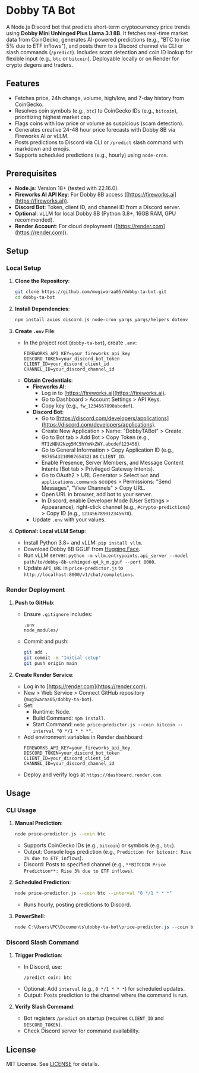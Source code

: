 # Dobby TA Bot
A Node.js Discord bot that predicts short-term cryptocurrency price trends using **Dobby Mini Unhinged Plus Llama 3.1 8B**. It fetches real-time market data from CoinGecko, generates AI-powered predictions (e.g., "BTC to rise 5% due to ETF inflows"), and posts them to a Discord channel via CLI or slash commands (`/predict`). Includes scam detection and coin ID lookup for flexible input (e.g., `btc` or `bitcoin`). Deployable locally or on Render for crypto degens and traders.

## Features
- Fetches price, 24h change, volume, high/low, and 7-day history from CoinGecko.
- Resolves coin symbols (e.g., `btc`) to CoinGecko IDs (e.g., `bitcoin`), prioritizing highest market cap.
- Flags coins with low price or volume as suspicious (scam detection).
- Generates creative 24-48 hour price forecasts with Dobby 8B via Fireworks AI or vLLM.
- Posts predictions to Discord via CLI or `/predict` slash command with markdown and emojis.
- Supports scheduled predictions (e.g., hourly) using `node-cron`.

## Prerequisites
- **Node.js**: Version 18+ (tested with 22.16.0).
- **Fireworks AI API Key**: For Dobby 8B access ([https://fireworks.ai](https://fireworks.ai)).
- **Discord Bot**: Token, client ID, and channel ID from a Discord server.
- **Optional**: vLLM for local Dobby 8B (Python 3.8+, 16GB RAM, GPU recommended).
- **Render Account**: For cloud deployment ([https://render.com](https://render.com)).

## Setup
### Local Setup
1. **Clone the Repository**:
   ```bash
   git clone https://github.com/mugiwaraa05/dobby-ta-bot.git
   cd dobby-ta-bot
   ```

2. **Install Dependencies**:
   ```bash
   npm install axios discord.js node-cron yargs yargs/helpers dotenv
   ```

3. **Create `.env` File**:
   - In the project root (`dobby-ta-bot`), create `.env`:
     ```env
     FIREWORKS_API_KEY=your_fireworks_api_key
     DISCORD_TOKEN=your_discord_bot_token
     CLIENT_ID=your_discord_client_id
     CHANNEL_ID=your_discord_channel_id
     ```
   - **Obtain Credentials**:
     - **Fireworks AI**:
       - Log in to [https://fireworks.ai](https://fireworks.ai).
       - Go to Dashboard > Account Settings > API Keys.
       - Copy key (e.g., `fw_1234567890abcdef`).
     - **Discord Bot**:
       - Go to [https://discord.com/developers/applications](https://discord.com/developers/applications).
       - Create New Application > Name: "DobbyTABot" > Create.
       - Go to Bot tab > Add Bot > Copy Token (e.g., `MTIzNDU2Nzg5MC5hYmNkZWY.abcdef123456`).
       - Go to General Information > Copy Application ID (e.g., `987654321098765432`) as `CLIENT_ID`.
       - Enable Presence, Server Members, and Message Content Intents (Bot tab > Privileged Gateway Intents).
       - Go to OAuth2 > URL Generator > Select `bot` and `applications.commands` scopes > Permissions: "Send Messages", "View Channels" > Copy URL.
       - Open URL in browser, add bot to your server.
       - In Discord, enable Developer Mode (User Settings > Appearance), right-click channel (e.g., `#crypto-predictions`) > Copy ID (e.g., `123456789012345678`).
     - Update `.env` with your values.

4. **Optional: Local vLLM Setup**:
   - Install Python 3.8+ and vLLM: `pip install vllm`.
   - Download Dobby 8B GGUF from [Hugging Face](https://huggingface.co/SentientAGI/Dobby-Mini-Unhinged-Llama-3.1-8B).
   - Run vLLM server: `python -m vllm.entrypoints.api_server --model path/to/dobby-8b-unhinged-q4_k_m.gguf --port 8000`.
   - Update `API_URL` in `price-predictor.js` to `http://localhost:8000/v1/chat/completions`.

### Render Deployment
1. **Push to GitHub**:
   - Ensure `.gitignore` includes:
     ```gitignore
     .env
     node_modules/
     ```
   - Commit and push:
     ```bash
     git add .
     git commit -m "Initial setup"
     git push origin main
     ```

2. **Create Render Service**:
   - Log in to [https://render.com](https://render.com).
   - New > Web Service > Connect GitHub repository (`mugiwaraa05/dobby-ta-bot`).
   - Set:
     - Runtime: Node.
     - Build Command: `npm install`.
     - Start Command: `node price-predictor.js --coin bitcoin --interval "0 */1 * * *"`.
   - Add environment variables in Render dashboard:
     ```env
     FIREWORKS_API_KEY=your_fireworks_api_key
     DISCORD_TOKEN=your_discord_bot_token
     CLIENT_ID=your_discord_client_id
     CHANNEL_ID=your_discord_channel_id
     ```
   - Deploy and verify logs at `https://dashboard.render.com`.

## Usage
### CLI Usage
1. **Manual Prediction**:
   ```bash
   node price-predictor.js --coin btc
   ```
   - Supports CoinGecko IDs (e.g., `bitcoin`) or symbols (e.g., `btc`).
   - Output: Console logs prediction (e.g., `Prediction for bitcoin: Rise 3% due to ETF inflows`).
   - Discord: Posts to specified channel (e.g., `**BITCOIN Price Prediction**: Rise 3% due to ETF inflows`).

2. **Scheduled Prediction**:
   ```bash
   node price-predictor.js --coin btc --interval "0 */1 * * *"
   ```
   - Runs hourly, posting predictions to Discord.

3. **PowerShell**:
   ```powershell
   node C:\Users\PC\Documents\dobby-ta-bot\price-predictor.js --coin btc --interval "0 */1 * * *"
   ```

### Discord Slash Command
1. **Trigger Prediction**:
   - In Discord, use:
     ```
     /predict coin: btc
     ```
   - Optional: Add `interval` (e.g., `0 */1 * * *`) for scheduled updates.
   - Output: Posts prediction to the channel where the command is run.

2. **Verify Slash Command**:
   - Bot registers `/predict` on startup (requires `CLIENT_ID` and `DISCORD_TOKEN`).
   - Check Discord server for command availability.

## License
MIT License. See [LICENSE](LICENSE) for details.